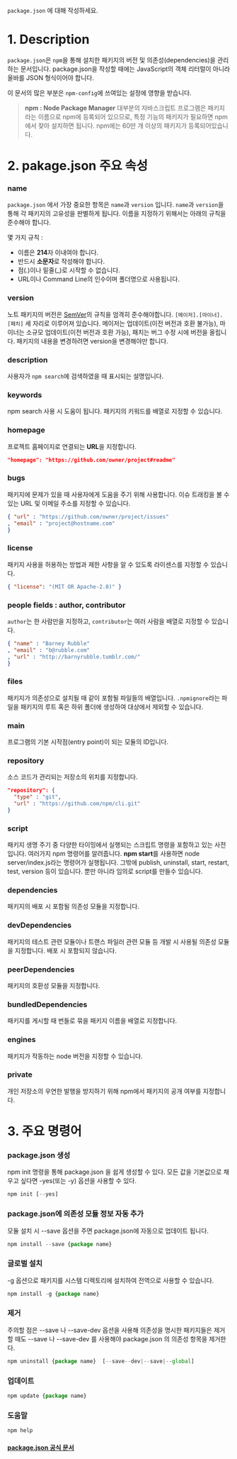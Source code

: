 `package.json` 에 대해 작성하세요.

# 1. Description
`package.json`은 `npm`을 통해 설치한 패키지의 버전 및 의존성(dependencies)을 관리하는 문서입니다. package.json을 작성할 때에는 JavaScript의 객체 리터럴이 아니라 올바를 JSON 형식이어야 합니다.

이 문서의 많은 부분은 `npm-config`에 쓰여있는 설정에 영향을 받습니다.


> **npm : Node Package Manager**
> 대부분의 자바스크립트 프로그램은 패키지라는 이름으로 npm에 등록되어 있으므로, 특정 기능의 패키지가 필요하면 npm에서 찾아 설치하면 됩니다. npm에는 60만 개 이상의 패키지가 등록되어있습니다.



# 2. pakage.json 주요 속성

### name
`package.json` 에서 가장 중요한 항목은 `name`과 `version` 입니다. `name`과 `version`을 통해 각 패키지의 고유성을 판별하게 됩니다. 이름을 지정하기 위해서는 아래의 규칙을 준수해야 합니다.

몇 가지 규칙 :
- 이름은 **214**자 이내여야 합니다.
- 반드시 **소문자**로 작성해야 합니다.
- 점(.)이나 밑줄(_)로 시작할 수 없습니다.
- URL이나 Command Line의 인수이며 폴더명으로 사용됩니다.

### version
노트 패키지의 버전은 [SemVer](https://docs.npmjs.com/misc/semver)의 규칙을 엄격히 준수해야합니다. `[메이저].[마이너].[패치]` 세 자리로 이루어져 있습니다. 메이저는 업데이트(이전 버전과 호환 불가능), 마이너는 소규모 업데이트(이전 버전과 호환 가능), 패치는 버그 수정 시에 버전을 올립니다. 패키지의 내용을 변경하려면 version을 변경해야만 합니다.

### description
사용자가 `npm search`에 검색하였을 때 표시되는 설명입니다.

### keywords
npm search 사용 시 도움이 됩니다. 패키지의 키워드를 배열로 지정할 수 있습니다.

### homepage
프로젝트 홈페이지로 연결되는 **URL**을 지정합니다.
```JSON
"homepage": "https://github.com/owner/project#readme"
```

### bugs
패키지에 문제가 있을 때 사용자에게 도움을 주기 위해 사용합니다. 이슈 트래킹을 볼 수 있는 URL 및 이메일 주소를 지정할 수 있습니다.
```JSON
{ "url" : "https://github.com/owner/project/issues"
, "email" : "project@hostname.com"
}
```

### license
패키지 사용을 허용하는 방법과 제한 사항을 알 수 있도록 라이센스를 지정할 수 있습니다.
```JSON
{ "license": "(MIT OR Apache-2.0)" }
```

### people fields : author, contributor
`author`는 한 사람만을 지정하고, `contributor`는 여러 사람을 배열로 지정할 수 있습니다. 
```JSON
{ "name" : "Barney Rubble"
, "email" : "b@rubble.com"
, "url" : "http://barnyrubble.tumblr.com/"
}
```

### files
패키지가 의존성으로 설치될 때 같이 포함될 파일들의 배열입니다.
`.npmignore`라는 파일을 패키지의 루트 혹은 하위 폴더에 생성하여 대상에서 제외할 수 있습니다.

### main
프로그램의 기본 시작점(entry point)이 되는 모듈의 ID입니다.

### repository
소스 코드가 관리되는 저장소의 위치를 지정합니다.
```JSON
"repository": {
  "type" : "git",
  "url" : "https://github.com/npm/cli.git"
}
```

### script
패키지 생명 주기 중 다양한 타이밍에서 실행되는 스크립트 명령을 포함하고 있는 사전입니다. 여러가지 npm 명령어를 알려줍니다. **npm start**를 사용하면 node server/index.js라는 명령어가 실행됩니다. 그밖에 publish, uninstall, start, restart, test, version 등이 있습니다. 뿐만 아니라 임의로 script를 만들수 있습니다.

### dependencies
패키지의 배포 시 포함될 의존성 모듈을 지정합니다.

### devDependencies
패키지의 테스트 관련 모듈이나 트랜스 파일러 관련 모듈 등 개발 시 사용될 의존성 모듈을 지정합니다. 배포 시 포함되지 않습니다.

### peerDependencies
패키지의 호환성 모듈을 지정합니다.

### bundledDependencies
패키지를 게시할 때 번들로 묶을 패키지 이름을 배열로 지정합니다.

### engines
패키지가 작동하는 node 버전을 지정할 수 있습니다.

### private
개인 저장소의 우연한 발행을 방지하기 위해 npm에서 패키지의 공개 여부를 지정합니다.


# 3. 주요 명령어

### package.json 생성
npm init 명령을 통해 package.json 을 쉽게 생성할 수 있다. 모든 값을 기본값으로 채우고 싶다면 -yes(또는 -y) 옵션을 사용할 수 있다.
```javascript
npm init [--yes]
```

### package.json에 의존성 모듈 정보 자동 추가
모듈 설치 시 --save 옵션을 주면 package.json에 자동으로 업데이트 됩니다.
```javascript
npm install --save {package name}
```

### 글로벌 설치
-g 옵션으로 패키지를 시스템 디렉토리에 설치하여 전역으로 사용할 수 있습니다.
```javascript
npm install -g {package name}
```

### 제거
주의할 점은 --save 나 --save-dev 옵션을 사용해 의존성을 명시한 패키지들은 제거할 때도 --save 나 --save-dev 를 사용해야 package.json 의 의존성 항목을 제거한다.
```javascript
npm uninstall {package name}  [--save--dev|--save|--global]
```

### 업데이트
```javascript
npm update {package name} 
```

### 도움말
```javascript
npm help
```

#### [package.json 공식 문서](https://docs.npmjs.com/files/package.json)

